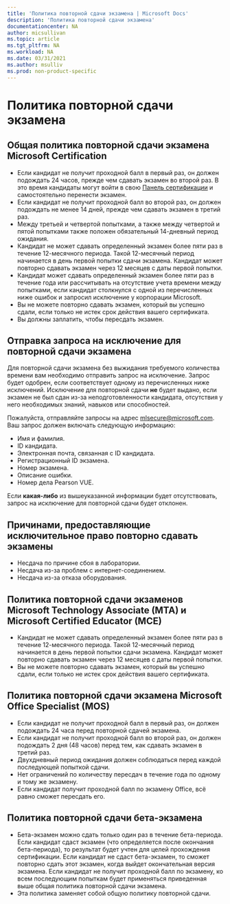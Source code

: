 ```yaml
---
title: 'Политика повторной сдачи экзамена | Microsoft Docs'
description: 'Политика повторной сдачи экзамена' 
documentationcenter: NA 
author: micsullivan
ms.topic: article
ms.tgt_pltfrm: NA
ms.workload: NA
ms.date: 03/31/2021
ms.author: msulliv
ms.prod: non-product-specific
---
```

# Политика повторной сдачи экзамена

## Общая политика повторной сдачи экзамена Microsoft Certification

- Если кандидат не получит проходной балл в первый раз, он должен подождать 24 часов, прежде чем сдавать экзамен во второй раз. В это время кандидаты могут войти в свою [Панель сертификации](https://aka.ms/certdashboard) и самостоятельно перенести экзамен.
- Если кандидат не получит проходной балл во второй раз, он должен подождать не менее 14 дней, прежде чем сдавать экзамен в третий раз.
- Между третьей и четвертой попытками, а также между четвертой и пятой попытками также положен обязательный 14-дневный период ожидания.
- Кандидат не может сдавать определенный экзамен более пяти раз в течение 12-месячного периода. Такой 12-месячный период начинается в день первой попытки сдачи экзамена. Кандидат может повторно сдавать экзамен через 12 месяцев с даты первой попытки.
- Кандидат может сдавать определенный экзамен более пяти раз в течение года или рассчитывать на отсутствие учета времени между попытками, если кандидат столкнулся с одной из перечисленных ниже ошибок и запросил исключение у корпорации Microsoft.
- Вы не можете повторно сдавать экзамен, который вы успешно сдали, если только не истек срок действия вашего сертификата.
- Вы должны заплатить, чтобы пересдать экзамен.

## Отправка запроса на исключение для повторной сдачи экзамена

Для повторной сдачи экзамена без выжидания требуемого количества времени вам необходимо отправить запрос на исключение. Запрос будет одобрен, если соответствует одному из перечисленных ниже исключений. Исключение для повторной сдачи **не** будет выдано, если экзамен не был сдан из-за неподготовленности кандидата, отсутствия у него необходимых знаний, навыков или способностей.

Пожалуйста, отправляйте запросы на адрес [mlsecure@microsoft.com](mailto:mlsecure@microsoft.com). Ваш запрос должен включать следующую информацию:

- Имя и фамилия.
- ID кандидата.
- Электронная почта, связанная с ID кандидата.
- Регистрационный ID экзамена.
- Номер экзамена.
- Описание ошибки.
- Номер дела Pearson VUE.

Если **какая-либо** из вышеуказанной информации будет отсутствовать, запрос на исключение для повторной сдачи будет отклонен.

## Причинами, предоставляющие исключительное право повторно сдавать экзамены

- Несдача по причине сбоя в лаборатории.
- Несдача из-за проблем с интернет-соединением.
- Несдача из-за отказа оборудования.

## Политика повторной сдачи экзаменов Microsoft Technology Associate (MTA) и Microsoft Certified Educator (MCE)


- Кандидат не может сдавать определенный экзамен более пяти раз в течение 12-месячного периода. Такой 12-месячный период начинается в день первой попытки сдачи экзамена. Кандидат может повторно сдавать экзамен через 12 месяцев с даты первой попытки.
- Вы не можете повторно сдавать экзамен, который вы успешно сдали, если только не истек срок действия вашего сертификата.

## Политика повторной сдачи экзамена Microsoft Office Specialist (MOS)

- Если кандидат не получит проходной балл в первый раз, он должен подождать 24 часа перед повторной сдачей экзамена.
- Если кандидат не получит проходной балл во второй раз, он должен подождать 2 дня (48 часов) перед тем, как сдавать экзамен в третий раз.
- Двухдневный период ожидания должен соблюдаться перед каждой последующей попыткой сдачи.
- Нет ограничений по количеству пересдач в течение года по одному и тому же экзамену. 
- Если кандидат получит проходной балл по экзамену Office, всё равно сможет пересдать его.

## Политика повторной сдачи бета-экзамена

- Бета-экзамен можно сдать только один раз в течение бета-периода. Если кандидат сдаст экзамен (что определяется после окончания бета-периода), то результат будет учтен для целей прохождения сертификации. Если кандидат не сдаст бета-экзамен, то сможет повторно сдать этот экзамен, когда выйдет окончательная версия экзамена. Если кандидат не получит проходной балл по экзамену, ко всем последующим попыткам будет применяться приведенная выше общая политика повторной сдачи экзамена.
- Эта политика заменяет собой общую политику повторной сдачи.